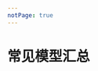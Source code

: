 ```yaml
---
notPage: true
---
```




# 常见模型汇总

<iframe
  :src="$withBase('/markmap/html/常见数学模型大总结.svg')"
  width="100%"
  height="750"
  frameborder="0"
  scrolling=""
  leftmargin="0"
  topmargin="0"
/>